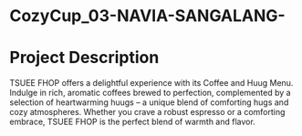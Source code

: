 # CozyCup_03-NAVIA-SANGALANG-

# Project Description

 TSUEE FHOP offers a delightful experience with its Coffee and Huug Menu. Indulge in rich, aromatic coffees brewed to perfection, complemented by a selection of heartwarming huugs – a unique blend of comforting hugs and cozy atmospheres. Whether you crave a robust espresso or a comforting embrace, TSUEE FHOP is the perfect blend of warmth and flavor.

